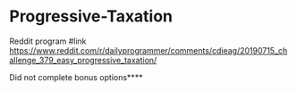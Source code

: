 # Progressive-Taxation
Reddit program
#link https://www.reddit.com/r/dailyprogrammer/comments/cdieag/20190715_challenge_379_easy_progressive_taxation/

Did not complete bonus options****
